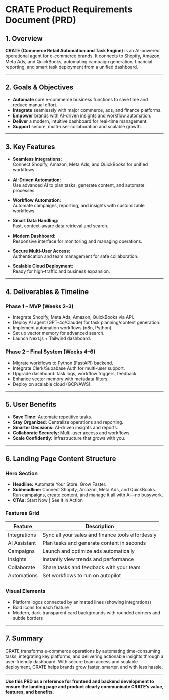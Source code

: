 # CRATE Product Requirements Document (PRD)

## 1. Overview

**CRATE (Commerce Retail Automation and Task Engine)** is an AI-powered operational agent for e-commerce brands. It connects to Shopify, Amazon, Meta Ads, and QuickBooks, automating campaign generation, financial reporting, and smart task deployment from a unified dashboard.

---

## 2. Goals & Objectives

- **Automate** core e-commerce business functions to save time and reduce manual effort.
- **Integrate** seamlessly with major commerce, ads, and finance platforms.
- **Empower** brands with AI-driven insights and workflow automation.
- **Deliver** a modern, intuitive dashboard for real-time management.
- **Support** secure, multi-user collaboration and scalable growth.

---

## 3. Key Features

- **Seamless Integrations:**  
  Connect Shopify, Amazon, Meta Ads, and QuickBooks for unified workflows.

- **AI-Driven Automation:**  
  Use advanced AI to plan tasks, generate content, and automate processes.

- **Workflow Automation:**  
  Automate campaigns, reporting, and insights with customizable workflows.

- **Smart Data Handling:**  
  Fast, context-aware data retrieval and search.

- **Modern Dashboard:**  
  Responsive interface for monitoring and managing operations.

- **Secure Multi-User Access:**  
  Authentication and team management for safe collaboration.

- **Scalable Cloud Deployment:**  
  Ready for high-traffic and business expansion.

---

## 4. Deliverables & Timeline

### Phase 1 – MVP (Weeks 2–3)
- Integrate Shopify, Meta Ads, Amazon, QuickBooks via API.
- Deploy AI agent (GPT-4o/Claude) for task planning/content generation.
- Implement automation workflows (n8n, Python).
- Set up vector memory for advanced search.
- Launch Next.js + Tailwind dashboard.

### Phase 2 – Final System (Weeks 4–6)
- Migrate workflows to Python (FastAPI) backend.
- Integrate Clerk/Supabase Auth for multi-user support.
- Upgrade dashboard: task logs, workflow triggers, feedback.
- Enhance vector memory with metadata filters.
- Deploy on scalable cloud (GCP/AWS).

---

## 5. User Benefits

- **Save Time:** Automate repetitive tasks.
- **Stay Organized:** Centralize operations and reporting.
- **Smarter Decisions:** AI-driven insights and reports.
- **Collaborate Securely:** Multi-user access and workflows.
- **Scale Confidently:** Infrastructure that grows with you.

---

## 6. Landing Page Content Structure

### Hero Section
- **Headline:** Automate Your Store. Grow Faster.
- **Subheadline:** Connect Shopify, Amazon, Meta Ads, and QuickBooks. Run campaigns, create content, and manage it all with AI—no busywork.
- **CTAs:** Start Now | See It in Action

### Features Grid

| Feature      | Description                                        |
|--------------|----------------------------------------------------|
| Integrations | Sync all your sales and finance tools effortlessly |
| AI Assistant | Plan tasks and generate content in seconds         |
| Campaigns    | Launch and optimize ads automatically              |
| Insights     | Instantly view trends and performance              |
| Collaborate  | Share tasks and feedback with your team            |
| Automations  | Set workflows to run on autopilot                  |

### Visual Elements
- Platform logos connected by animated lines (showing integrations)
- Bold icons for each feature
- Modern, dark-transparent card backgrounds with rounded corners and subtle borders

---

## 7. Summary

CRATE transforms e-commerce operations by automating time-consuming tasks, integrating key platforms, and delivering actionable insights through a user-friendly dashboard. With secure team access and scalable deployment, CRATE helps brands grow faster, smarter, and with less hassle.

---

**Use this PRD as a reference for frontend and backend development to ensure the landing page and product clearly communicate CRATE’s value, features, and benefits.** 